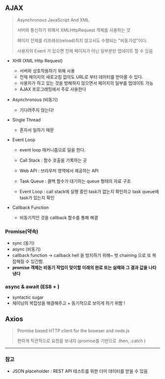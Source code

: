 ## AJAX 

> Asynchronous JavaScript And XML
>
> 서버와 통신하기 위해서 XMLHttpRequest 객체를 사용하는 것
>
> 페이지 전체를 리프레쉬(reload)하지 않고서도 수행되는 "비동기성"이다.
>
> 사용자의 Event 가 있으면 전체 페이지가 아닌 일부분만 업데이트 할 수 있음

- XHR (XML Http Request)

  - 서버와 상호작용하기 위해 사용
  - 전체 페이지의 새로고침 없이도 URL로 부터 데이터를 받아올 수 있다.
  - 사용자가 하고 있는 것을 방해하지 않으면서 페이지의 일부를 업데이트 가능
  - AJAX 프로그래밍에서 주로 사용한다

- Asynchronous (비동기)

  - 기다려주지 않는다!

- Single Thread

  - 혼자서 일하기 때문 

- Event Loop

  - event loop 매커니즘으로 일을 한다.

  - Call Stack : 함수 호출을 기록하는 곳
  - Web API  : 브라우저 영역에서 제공하는 API
  - Task Queue : 콜백 함수가 대기하는 queue 형태의 자료 구조
  - Event Loop : call stack에 실행 중인 task가 없는지 확인하고 task queue에 task가 있는지 확인

- Callback Function 
  - 비동기적인 것을 callback 함수를 통해 해결

### Promise(약속)

- sync (동기)
- async (비동기)
- callback function -> callback hell 을 방지하기 위해~ 벗 chaining 으로 또 복잡해질 수 있긴함.
- **promise 객체는 비동기 작업이 맞이할 미래의 완료 또는 실패와 그 결과 값을 나타낸다**



### async & await (ES8 + )

- syntactic sugar  
- 체이닝의 복잡성을 해결해주고 + 동기적으로 보이게 하기 위함 !



## Axios 

> Promise based HTTP client for the browser and node.js
>
> 편하게 직관적으로 요청을 보내자 (promise를 기반으로 .then, .catch )





-------------------------

### 참고

- JSON placeholder : REST API 테스트를 위한 더미 데이터를 받을 수 있음